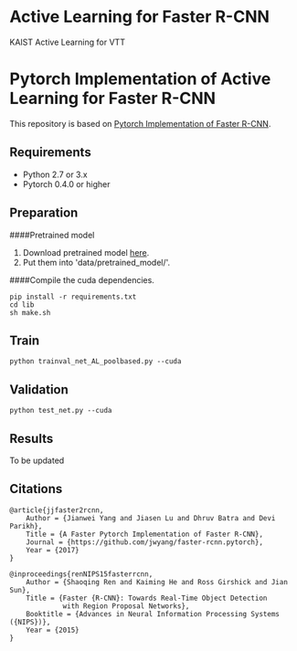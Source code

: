 # Active Learning for Faster R-CNN
KAIST Active Learning for VTT


# Pytorch Implementation of Active Learning for Faster R-CNN

This repository is based on [Pytorch Implementation of Faster R-CNN](https://github.com/jwyang/faster-rcnn.pytorch).

Requirements
------------

* Python 2.7 or 3.x
* Pytorch 0.4.0 or higher

Preparation
--------

####Pretrained model
1. Download pretrained model [here](https://github.com/jwyang/faster-rcnn.pytorch#pretrained-model).
2. Put them into 'data/pretrained_model/'.

####Compile the cuda dependencies.
	
	pip install -r requirements.txt
	cd lib
	sh make.sh

Train
------
	python trainval_net_AL_poolbased.py --cuda


Validation
-------
	python test_net.py --cuda


Results
------
To be updated

Citations
----------
	@article{jjfaster2rcnn,
	    Author = {Jianwei Yang and Jiasen Lu and Dhruv Batra and Devi Parikh},
	    Title = {A Faster Pytorch Implementation of Faster R-CNN},
	    Journal = {https://github.com/jwyang/faster-rcnn.pytorch},
	    Year = {2017}
	}
	
	@inproceedings{renNIPS15fasterrcnn,
	    Author = {Shaoqing Ren and Kaiming He and Ross Girshick and Jian Sun},
	    Title = {Faster {R-CNN}: Towards Real-Time Object Detection
	             with Region Proposal Networks},
	    Booktitle = {Advances in Neural Information Processing Systems ({NIPS})},
	    Year = {2015}
	}


